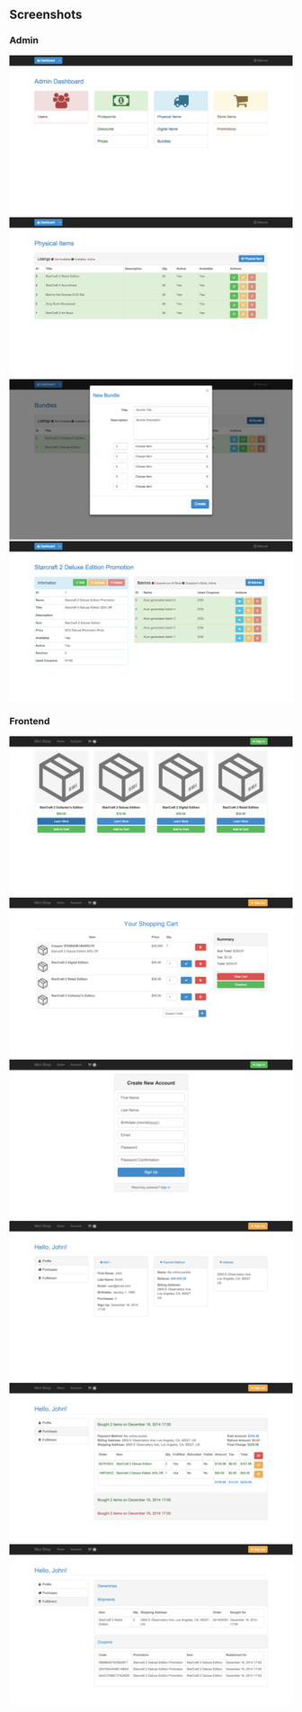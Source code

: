 ## Screenshots

### Admin
![](./admin_index.png)
![](./admin_physical_items.png)
![](./admin_create_bundle.png)
![](./admin_promotion.png)

### Frontend
![](./frontend_index.png)
![](./frontend_cart.png)
![](./frontend_signup.png)
![](./frontend_profile.png)
![](./frontend_purchases.png)
![](./frontend_fulfillment.png)

